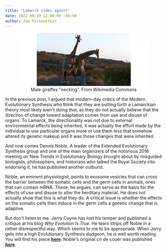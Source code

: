 ```yaml
---
title: 'Lamarck rides again?'
date: 2022-08-10 12:00:00 -08:00
author: Joe Felsenstein
---
```


<figure>
<div align="center">
<img src="uploads/2022/Giraffes_male_necking2.jpg" alt="[Image of male giraffes "necking", from Wikimedia Commons]"/>
</div>
  <figcaption><div align="center">Male giraffes "necking".  From Wikimedia Commons</div></figcaption>
</figure>

<p>
</p>

In the previous post, I argued that modern-day critics of the Modern Evolutionary 
Synthesis who think that they are putting forth a Lamarckian theory most likely
aren't doing that, as they do not actually believe that the direction of change 
toward adaptation comes from use and disuse of organs.  To Lamarck, the 
directionality was not due to external environmental effects being inherited, 
it was actually the effort made by the individual to use particular organs more or use them 
less that somehow altered its genetic makeup and it was those changes that were inherited.

And now comes Dennis Noble.  A leader of the Extended Evolutionary Synthesis 
group and one of the main organizers of the notorious 2016 meeting on New Trends 
in Evolutionary Biology brought about by misguided biologists, philosophers, and
historians who talked the Royal Society into endorsing it, he has published 
another outburst.

Noble, an eminent physiologist, points to exosome vesicles that can cross the 
barrier between the somatic cells and the germ cells in animals, ones that can
contain mRNA.  These, he argues, can serve as the basis for the effects of use 
and disuse to alter the herditary material.  He does not actually show that this 
is what they do.  A critical issue is whether the effects on the somatic cells 
then induce in the germ cells a genetic change that is adaptive.

But don't listen to me.  Jerry Coyne has lost his temper and published a 
critique at his blog _Why Evolution Is True_. He tears strips off Noble in a rather 
disrespectful way.  Which seems to me to be appropriate.  When Jerry gets into 
a high Evolutionary Synthesis dudgeon, he is well worth reading.  You will 
find his piece [__here__](https://whyevolutionistrue.com/2022/08/07/denis-noble-goes-after-darwinian-evolution-again-scores-own-goal/).  Noble's original cri de couer was published  [__here__](https://iai.tv/articles/denis-noble-the-broken-paradigm-of-neo-darwinism-auid-2210).   
